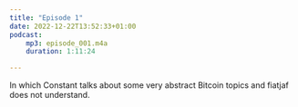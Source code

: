 ```yaml
---
title: "Episode 1"
date: 2022-12-22T13:52:33+01:00
podcast:
    mp3: episode_001.m4a
    duration: 1:11:24

---
```

In which Constant talks about some very abstract Bitcoin topics and fiatjaf does not understand.